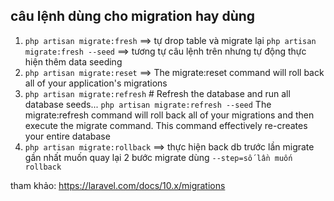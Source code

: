 ## câu lệnh dùng cho migration hay dùng

1. `php artisan migrate:fresh` ==> tự drop table và migrate lại
   `php artisan migrate:fresh --seed` ==> tương tự câu lệnh trên nhưng tự động thực hiện thêm data seeding
2. `php artisan migrate:reset` ==> The migrate:reset command will roll back all of your application's migrations
3. `php artisan migrate:refresh` # Refresh the database and run all database seeds...
   `php artisan migrate:refresh --seed`
   The migrate:refresh command will roll back all of your migrations and then execute the migrate command. This command effectively re-creates your entire database
4. `php artisan migrate:rollback` ==> thực hiện back db trước lần migrate gần nhất
   muốn quay lại 2 bước migrate dùng `--step=số lần muốn rollback`

tham khảo: https://laravel.com/docs/10.x/migrations
